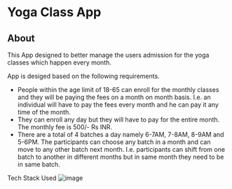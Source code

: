 # Yoga Class App

## About
This App designed to better manage the users admission for the yoga classes which happen every month. 

App is desiged based on the following requirements. 

- People within the age limit of 18-65 can enroll for the monthly classes and they will
be paying the fees on a month on month basis. I.e. an individual will have to pay the fees
every month and he can pay it any time of the month.
- They can enroll any day but they will have to pay for the entire month. The monthly fee is
500/- Rs INR.
- There are a total of 4 batches a day namely 6-7AM, 7-8AM, 8-9AM and 5-6PM. The
participants can choose any batch in a month and can move to any other batch next
month. I.e. participants can shift from one batch to another in different months but in
same month they need to be in same batch. 

Tech Stack Used
![image](https://www.google.com/url?sa=i&url=https%3A%2F%2Fwww.geeksforgeeks.org%2Fwhat-is-pern-stack%2F&psig=AOvVaw2ccKIPmA0ten7VnvmwVmzg&ust=1671058934786000&source=images&cd=vfe&ved=0CBAQjRxqFwoTCJCRtOPZ9_sCFQAAAAAdAAAAABAE)
